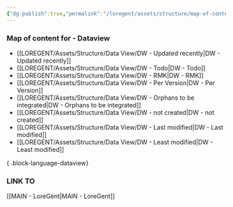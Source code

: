 ```yaml
---
{"dg-publish":true,"permalink":"/loregent/assets/structure/map-of-content/moc-dataviews/"}
---
```


### Map of content for - Dataview

- [[LOREGENT/Assets/Structure/Data View/DW - Updated recently\|DW - Updated recently]]
- [[LOREGENT/Assets/Structure/Data View/DW - Todo\|DW - Todo]]
- [[LOREGENT/Assets/Structure/Data View/DW - RMK\|DW - RMK]]
- [[LOREGENT/Assets/Structure/Data View/DW - Per Version\|DW - Per Version]]
- [[LOREGENT/Assets/Structure/Data View/DW - Orphans to be integrated\|DW - Orphans to be integrated]]
- [[LOREGENT/Assets/Structure/Data View/DW - not created\|DW - not created]]
- [[LOREGENT/Assets/Structure/Data View/DW - Last modified\|DW - Last modified]]
- [[LOREGENT/Assets/Structure/Data View/DW - Least modified\|DW - Least modified]]

{ .block-language-dataview}

### LINK TO
[[MAIN - LoreGent\|MAIN - LoreGent]]